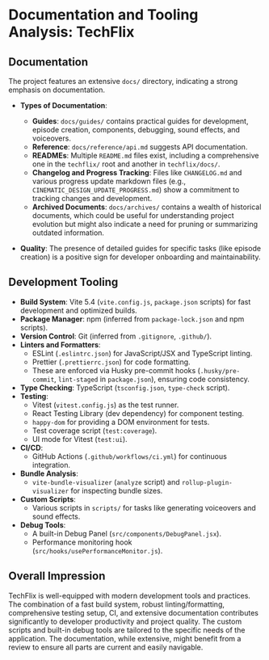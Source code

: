 # Documentation and Tooling Analysis: TechFlix

## Documentation

The project features an extensive `docs/` directory, indicating a strong emphasis on documentation.

*   **Types of Documentation**:
    *   **Guides**: `docs/guides/` contains practical guides for development, episode creation, components, debugging, sound effects, and voiceovers.
    *   **Reference**: `docs/reference/api.md` suggests API documentation.
    *   **READMEs**: Multiple `README.md` files exist, including a comprehensive one in the `techflix/` root and another in `techflix/docs/`.
    *   **Changelog and Progress Tracking**: Files like `CHANGELOG.md` and various progress update markdown files (e.g., `CINEMATIC_DESIGN_UPDATE_PROGRESS.md`) show a commitment to tracking changes and development.
    *   **Archived Documents**: `docs/archives/` contains a wealth of historical documents, which could be useful for understanding project evolution but might also indicate a need for pruning or summarizing outdated information.

*   **Quality**: The presence of detailed guides for specific tasks (like episode creation) is a positive sign for developer onboarding and maintainability.

## Development Tooling

*   **Build System**: Vite 5.4 (`vite.config.js`, `package.json` scripts) for fast development and optimized builds.
*   **Package Manager**: npm (inferred from `package-lock.json` and npm scripts).
*   **Version Control**: Git (inferred from `.gitignore`, `.github/`).
*   **Linters and Formatters**:
    *   ESLint (`.eslintrc.json`) for JavaScript/JSX and TypeScript linting.
    *   Prettier (`.prettierrc.json`) for code formatting.
    *   These are enforced via Husky pre-commit hooks (`.husky/pre-commit`, `lint-staged` in `package.json`), ensuring code consistency.
*   **Type Checking**: TypeScript (`tsconfig.json`, `type-check` script).
*   **Testing**:
    *   Vitest (`vitest.config.js`) as the test runner.
    *   React Testing Library (dev dependency) for component testing.
    *   `happy-dom` for providing a DOM environment for tests.
    *   Test coverage script (`test:coverage`).
    *   UI mode for Vitest (`test:ui`).
*   **CI/CD**:
    *   GitHub Actions (`.github/workflows/ci.yml`) for continuous integration.
*   **Bundle Analysis**:
    *   `vite-bundle-visualizer` (`analyze` script) and `rollup-plugin-visualizer` for inspecting bundle sizes.
*   **Custom Scripts**:
    *   Various scripts in `scripts/` for tasks like generating voiceovers and sound effects.
*   **Debug Tools**:
    *   A built-in Debug Panel (`src/components/DebugPanel.jsx`).
    *   Performance monitoring hook (`src/hooks/usePerformanceMonitor.js`).

## Overall Impression

TechFlix is well-equipped with modern development tools and practices. The combination of a fast build system, robust linting/formatting, comprehensive testing setup, CI, and extensive documentation contributes significantly to developer productivity and project quality. The custom scripts and built-in debug tools are tailored to the specific needs of the application. The documentation, while extensive, might benefit from a review to ensure all parts are current and easily navigable.
